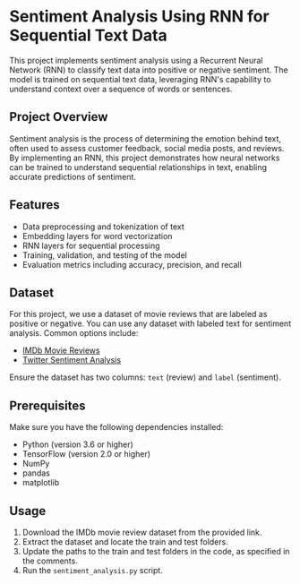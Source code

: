 # Sentiment Analysis Using RNN for Sequential Text Data

This project implements sentiment analysis using a Recurrent Neural Network (RNN) to classify text data into positive or negative sentiment. The model is trained on sequential text data, leveraging RNN's capability to understand context over a sequence of words or sentences.

## Project Overview

Sentiment analysis is the process of determining the emotion behind text, often used to assess customer feedback, social media posts, and reviews. By implementing an RNN, this project demonstrates how neural networks can be trained to understand sequential relationships in text, enabling accurate predictions of sentiment.

## Features

- Data preprocessing and tokenization of text
- Embedding layers for word vectorization
- RNN layers for sequential processing
- Training, validation, and testing of the model
- Evaluation metrics including accuracy, precision, and recall

## Dataset

For this project, we use a dataset of movie reviews that are labeled as positive or negative. You can use any dataset with labeled text for sentiment analysis. Common options include:

- [IMDb Movie Reviews](https://ai.stanford.edu/~amaas/data/sentiment/)
- [Twitter Sentiment Analysis](https://www.kaggle.com/c/twitter-sentiment-analysis2)

Ensure the dataset has two columns: `text` (review) and `label` (sentiment).

## Prerequisites

Make sure you have the following dependencies installed:

- Python (version 3.6 or higher)
- TensorFlow (version 2.0 or higher)
- NumPy
- pandas
- matplotlib
## Usage

1. Download the IMDb movie review dataset from the provided link.
2. Extract the dataset and locate the train and test folders.
3. Update the paths to the train and test folders in the code, as specified in the comments.
4. Run the `sentiment_analysis.py` script.


